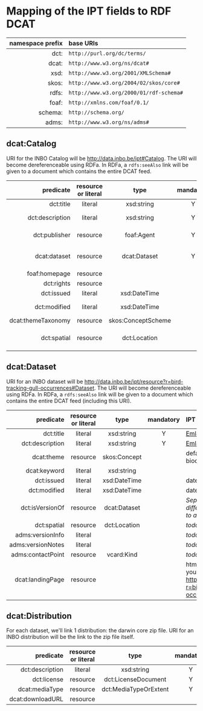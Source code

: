 # Mapping of the IPT fields to RDF DCAT

| namespace prefix | base URIs |
|----:|:----|
| dct:| `http://purl.org/dc/terms/` |
| dcat:| `http://www.w3.org/ns/dcat#`|
| xsd:| `http://www.w3.org/2001/XMLSchema#`|
| skos:| `http://www.w3.org/2004/02/skos/core#`|
| rdfs:| `http://www.w3.org/2000/01/rdf-schema#`|
| foaf:| `http://xmlns.com/foaf/0.1/`|
| schema:| `http://schema.org/`|
| adms:| `http://www.w3.org/ns/adms#`|

## dcat:Catalog

URI for the INBO Catalog will be http://data.inbo.be/ipt#Catalog. The URI will become dereferenceable using RDFa. In RDFa, a `rdfs:seeAlso` link will be given to a document which contains the entire DCAT feed.

| predicate | resource or literal | type | mandatory | IPT resource | example |
|---:|:---:|:---:|:---:|:---|:---|
|dct:title|literal|xsd:string|Y|[Ipt#name](https://github.com/gbif/ipt/blob/master/src/main/java/org/gbif/ipt/model/AgentBase.java#L65)|INBO IPT|
|dct:description|literal|xsd:string|Y|[Ipt#description](https://github.com/gbif/ipt/blob/master/src/main/java/org/gbif/ipt/model/Ipt.java#L47)|The INBO IPT is hosted at the Research Institute for Nature and Forest (INBO) in Brussels, Belgium.|
|dct:publisher|resource|foaf:Agent|Y|with foaf:name [Organisation#name](https://github.com/gbif/ipt/blob/master/src/main/java/org/gbif/ipt/model/AgentBase.java#L65)|Research Institute for Nature and Forest (INBO)|
|dcat:dataset|resource|dcat:Dataset|Y|links to dcat:Dataset URIs we create|http://data.inbo.be/ipt/resource?r=bird-tracking-gull-occurrences#Dataset|
|foaf:homepage|resource||||http://data.inbo.be/ipt|
|dct:rights|resource||||https://creativecommons.org/publicdomain/zero/1.0/|
|dct:issued|literal|xsd:DateTime||date of creation||
|dct:modified|literal|xsd:DateTime||date of last modification||
|dcat:themeTaxonomy|resource|skos:ConceptScheme||_todo_||
|dct:spatial|resource|dct:Location||There is a latitude/longitude in IPT settings||

## dcat:Dataset

URI for an INBO dataset will be http://data.inbo.be/ipt/resource?r=bird-tracking-gull-occurrences#Dataset. The URI will become dereferenceable using RDFa. In RDFa, a `rdfs:seeAlso` link will be given to a document which contains the entire DCAT feed (including this URI).

| predicate |  resource or literal | type | mandatory | IPT resource |
|---:|:---:|:---:|:---:|:---|
|dct:title|literal|xsd:string|Y|[Eml#title](https://github.com/gbif/gbif-metadata-profile/blob/master/src/main/java/org/gbif/metadata/eml/Eml.java#L715)|
|dct:description|literal|xsd:string|Y|[Eml#description](https://github.com/gbif/ipt/blob/master/src/main/java/org/gbif/ipt/model/Ipt.java#L47)|
|dcat:theme|resource|skos:Concept||default to Eurovoc URI for biodiversity|
|dcat:keyword|literal|xsd:string|||
|dct:issued|literal|xsd:DateTime||date of creation|
|dct:modified|literal|xsd:DateTime||date of last modification|
|dct:isVersionOf|resource|dcat:Dataset||_Separate versions can be different resources which point to a generic dataset_|
|dct:spatial|resource|dct:Location||_todo_|
|adms:versionInfo|literal|||_todo_|
|adms:versionNotes|literal|||_todo_|
|adms:contactPoint|resource|vcard:Kind||_todo_|
|dcat:landingPage|resource|||html where you can choose your downloads. E.g., http://data.inbo.be/ipt/resource?r=bird-tracking-gull-occurrences|

## dcat:Distribution
For each dataset, we'll link 1 distribution: the darwin core zip file. URI for an INBO distribution will be the link to the zip file itself.

| predicate |  resource or literal | type | mandatory | IPT resource |
|---:|:---:|:---:|:---:|:---|
|dct:description|literal|xsd:string|Y|"Darwin core zip file"|
|dct:license|resource|dct:LicenseDocument|Y|https://creativecommons.org/publicdomain/zero/1.0/|
|dcat:mediaType|resource|dct:MediaTypeOrExtent|Y||
|dcat:downloadURL|resource|||same URI|
